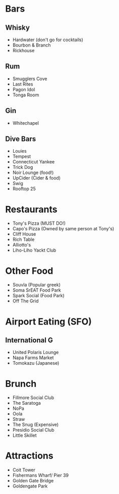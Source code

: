 # Bars
## Whisky
* Hardwater (don't go for cocktails)
* Bourbon & Branch
* Rickhouse
## Rum
* Smugglers Cove
* Last Rites
* Pagon Idol
* Tonga Room
## Gin
* Whitechapel
## Dive Bars
* Louies
* Tempest
* Connecticut Yankee
* Trick Dog
* Noir Lounge (food!)
* UpCider (Cider & food)
* Swig
* Rooftop 25

# Restaurants
* Tony's Pizza (MUST DO!)
* Capo's Pizza (Owned by same person at Tony's)
* Cliff House
* Rich Table
* Alliotto's
* Liho-Liho Yackt Club

# Other Food
* Souvla (Popular greek)
* Soma SrEAT Food Park
* Spark Social (Food Park)
* Off The Grid

# Airport Eating (SFO)
## International G
* United Polaris Lounge
* Napa Farms Market 
* Tomokazu (Japanese)

# Brunch
* Fillmore Social Club
* The Saratoga
* NoPa
* Oola
* Straw
* The Snug (Expensive)
* Presidio Social Club
* Little Skillet

# Attractions
* Coit Tower
* Fishermans Wharf/ Pier 39
* Golden Gate Bridge
* Goldengate Park
